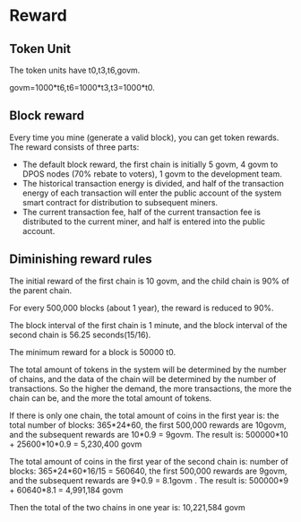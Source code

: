 # Reward

## Token Unit

The token units have t0,t3,t6,govm.

govm=1000\*t6,t6=1000\*t3,t3=1000\*t0.

## Block reward

Every time you mine (generate a valid block), you can get token rewards.  
The reward consists of three parts:  

* The default block reward, the first chain is initially 5 govm, 4 govm to DPOS nodes (70% rebate to voters), 1 govm to the development team.
* The historical transaction energy is divided, and half of the transaction energy of each transaction will enter the public account of the system smart contract for distribution to subsequent miners.
* The current transaction fee, half of the current transaction fee is distributed to the current miner, and half is entered into the public account.

## Diminishing reward rules

The initial reward of the first chain is 10 govm, and the child chain is 90% of the parent chain.

For every 500,000 blocks (about 1 year), the reward is reduced to 90%.

The block interval of the first chain is 1 minute, and the block interval of the second chain is 56.25 seconds(15/16).

The minimum reward for a block is 50000 t0.

The total amount of tokens in the system will be determined by the number of chains, and the data of the chain will be determined by the number of transactions. So the higher the demand, the more transactions, the more the chain can be, and the more the total amount of tokens.

If there is only one chain, the total amount of coins in the first year is: the total number of blocks: 365\*24\*60, the first 500,000 rewards are 10govm, and the subsequent rewards are 10\*0.9 = 9govm. The result is: 500000\*10 + 25600\*10\*0.9 = 5,230,400 govm

The total amount of coins in the first year of the second chain is: number of blocks: 365\*24\*60\*16/15 = 560640, the first 500,000 rewards are 9govm, and the subsequent rewards are 9\*0.9 = 8.1govm . The result is: 500000\*9 + 60640\*8.1 = 4,991,184 govm

Then the total of the two chains in one year is: 10,221,584 govm
